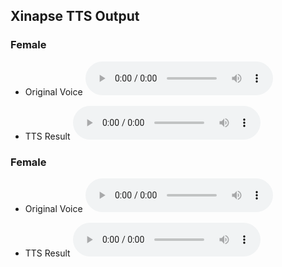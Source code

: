 ## Xinapse TTS Output

### Female

- Original Voice
<audio src="https://github.com/mitssi/output/blob/main/wav/female_voice.wav?raw=true" controls preload></audio>

- TTS Result
<audio src="https://github.com/mitssi/output/blob/main/wav/female_result.wav?raw=true" controls preload></audio>



### Female

- Original Voice
<audio src="https://github.com/mitssi/output/blob/main/wav/Male_voice.wav?raw=true" controls preload></audio>

- TTS Result
<audio src="https://github.com/mitssi/output/blob/main/wav/Male_result.wav?raw=true" controls preload></audio>
